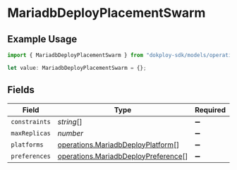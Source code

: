 # MariadbDeployPlacementSwarm

## Example Usage

```typescript
import { MariadbDeployPlacementSwarm } from "dokploy-sdk/models/operations";

let value: MariadbDeployPlacementSwarm = {};
```

## Fields

| Field                                                                                      | Type                                                                                       | Required                                                                                   | Description                                                                                |
| ------------------------------------------------------------------------------------------ | ------------------------------------------------------------------------------------------ | ------------------------------------------------------------------------------------------ | ------------------------------------------------------------------------------------------ |
| `constraints`                                                                              | *string*[]                                                                                 | :heavy_minus_sign:                                                                         | N/A                                                                                        |
| `maxReplicas`                                                                              | *number*                                                                                   | :heavy_minus_sign:                                                                         | N/A                                                                                        |
| `platforms`                                                                                | [operations.MariadbDeployPlatform](../../models/operations/mariadbdeployplatform.md)[]     | :heavy_minus_sign:                                                                         | N/A                                                                                        |
| `preferences`                                                                              | [operations.MariadbDeployPreference](../../models/operations/mariadbdeploypreference.md)[] | :heavy_minus_sign:                                                                         | N/A                                                                                        |